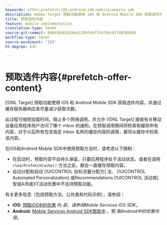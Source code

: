 ```yaml
---
keywords: offer;prefetch;iOS;android;sdk;mobile;mobile sdk
description: Adobe Target 预取功能使用 iOS 和 Android Mobile SDK 获取选件内容，并通过缓存服务器响应来尽量减少获取次数。
title: 预取选件内容
feature: mobile implementation
translation-type: tm+mt
source-git-commit: 968d36d65016e51290f6bf754f69c91fd8f68405
workflow-type: tm+mt
source-wordcount: '233'
ht-degree: 63%

---
```



# 预取选件内容{#prefetch-offer-content}

[!DNL Target] 预取功能使用 iOS 和 Android Mobile SDK 获取选件内容，并通过缓存服务器响应来尽量减少获取次数。

此过程可缩短加载时间，阻止多个网络调用，并允许 [!DNL Target] 接收有关移动设备应用程序用户访问了哪个 mbox 的通知。在预取调用期间将检索和缓存所有内容，对于以后所有包含指定 mbox 名称的缓存内容的调用，都将从缓存中检索该内容。

在iOS和Android Mobile SDK中使用预取方法时，请考虑以下限制：

* 在启动时，预取内容不会持久保留。只要应用程序处于活动状态，或者在调用 `clearPrefetchCache()` 方法之前，都会一直缓存预取内容。
* 自动分配和自动 [!UICONTROL 目标流量分配方] 法、 [!UICONTROL Automated Personalization] 或Recommendations [!UICONTROL 活动类][](/help/c-recommendations/recommendations-as-an-offer.md)型或A/B或XT活动优惠中不支持预取功能。

有关更多信息（包括预取方法、公共类和代码示例），请参阅：

* **iOS:** [预取iOS中的优惠](https://experienceleague.adobe.com/docs/mobile-services/ios/target-ios/c-mob-target-prefetch-ios.html) 内 *容，请参阅Mobile Services iOS SDK*。
* **Android:** [Mobile Services Android SDK帮助中](https://experienceleague.adobe.com/docs/mobile-services/android/target-android/c-mob-target-prefetch-android.html) ，预 *取Android中的优惠内容*。

